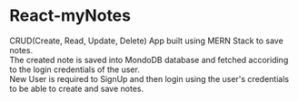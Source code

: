 # React-myNotes
CRUD(Create, Read, Update, Delete) App built using MERN Stack to save notes.<br>
The created note is saved into MondoDB database and fetched accoriding to the login credentials of the user.<br>
New User is required to SignUp and then login using the user's credentials to be able to create and save notes.
